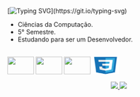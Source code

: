 [![Typing SVG](https://readme-typing-svg.demolab.com?font=Fira+Code&weight=300&size=30&pause=1000&color=000000&width=750&height=60&lines=Ol%C3%A1%2C+Sejam+todos+bem+vindos(as)!!;Sou+Eliezer+Nascimento%2C;Tenho+32+anos%2C;Estudante+de+Tecnologia+da+Informa%C3%A7%C3%A3o.)](https://git.io/typing-svg)

- Ciências da Computação.
- 5° Semestre.
- Estudando para ser um Desenvolvedor.

<div style="display: inline_block"><br>
   <img align="center" height="40" width="60" src="https://cdn.jsdelivr.net/gh/devicons/devicon/icons/java/java-original-wordmark.svg" />
   <img align="center" height="40" width="60" src="https://cdn.jsdelivr.net/gh/devicons/devicon/icons/javascript/javascript-original.svg" />
   <img align="center" height="40" width="60" src="https://cdn.jsdelivr.net/gh/devicons/devicon/icons/html5/html5-original-wordmark.svg" />
   <img align="center" height="40" width="60" src="https://raw.githubusercontent.com/devicons/devicon/master/icons/css3/css3-original.svg">
</div>

<br>

<div align="center">
  <a href="https://github.com/Eliezer-hue">
  <img height="150em" src="https://github-readme-stats.vercel.app/api?username=Eliezer-hue&show_icons=true&theme=dark&include_all_commits=true&count_private=true"/>
  <img height="150em" src="https://github-readme-stats.vercel.app/api/top-langs/?username=Eliezer-hue&layout=compact&langs_count=7&theme=dark"/>
</div>


